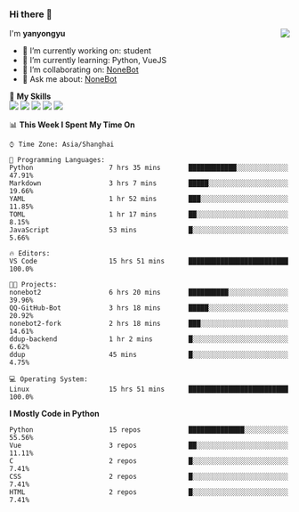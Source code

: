 ### Hi there 👋

<a href="#">
  <img align="right" src="https://github-readme-stats.vercel.app/api?username=yanyongyu&count_private=true&show_icons=true&bg_color=15,f2f7fd,E0EAFC" />
</a>

I'm **yanyongyu**

- 🔭 I’m currently working on: student
- 🌱 I’m currently learning: Python, VueJS
- 👯 I’m collaborating on: [NoneBot](https://github.com/nonebot)
- 💬 Ask me about: [NoneBot](https://github.com/nonebot)

🌟 **My Skills**  
![](https://img.shields.io/badge/-Python-3e74a2?style=flat-square&logo=Python&logoColor=fff)
![](https://img.shields.io/badge/-Vue-4fc08d?style=flat-square&logo=Vue.js&logoColor=fff)
![](https://img.shields.io/badge/-Node.js-339933?style=flat-square&logo=Node.js&logoColor=fff)
![](https://img.shields.io/badge/-Docker-2496ED?style=flat-square&logo=Docker&logoColor=fff)
![](https://img.shields.io/badge/-Linux-000000?style=flat-square&logo=Linux&logoColor=fff)

<!--START_SECTION:waka-->
📊 **This Week I Spent My Time On** 

```text
⌚︎ Time Zone: Asia/Shanghai

💬 Programming Languages: 
Python                   7 hrs 35 mins       ████████████░░░░░░░░░░░░░   47.91% 
Markdown                 3 hrs 7 mins        █████░░░░░░░░░░░░░░░░░░░░   19.66% 
YAML                     1 hr 52 mins        ███░░░░░░░░░░░░░░░░░░░░░░   11.85% 
TOML                     1 hr 17 mins        ██░░░░░░░░░░░░░░░░░░░░░░░   8.15% 
JavaScript               53 mins             █░░░░░░░░░░░░░░░░░░░░░░░░   5.66%

🔥 Editors: 
VS Code                  15 hrs 51 mins      █████████████████████████   100.0%

🐱‍💻 Projects: 
nonebot2                 6 hrs 20 mins       ██████████░░░░░░░░░░░░░░░   39.96% 
QQ-GitHub-Bot            3 hrs 18 mins       █████░░░░░░░░░░░░░░░░░░░░   20.92% 
nonebot2-fork            2 hrs 18 mins       ███░░░░░░░░░░░░░░░░░░░░░░   14.61% 
ddup-backend             1 hr 2 mins         █░░░░░░░░░░░░░░░░░░░░░░░░   6.62% 
ddup                     45 mins             █░░░░░░░░░░░░░░░░░░░░░░░░   4.75%

💻 Operating System: 
Linux                    15 hrs 51 mins      █████████████████████████   100.0%

```

**I Mostly Code in Python** 

```text
Python                   15 repos            ██████████████░░░░░░░░░░░   55.56% 
Vue                      3 repos             ██░░░░░░░░░░░░░░░░░░░░░░░   11.11% 
C                        2 repos             █░░░░░░░░░░░░░░░░░░░░░░░░   7.41% 
CSS                      2 repos             █░░░░░░░░░░░░░░░░░░░░░░░░   7.41% 
HTML                     2 repos             █░░░░░░░░░░░░░░░░░░░░░░░░   7.41%

```



<!--END_SECTION:waka-->

